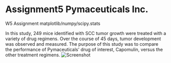 # Assignment5 Pymaceuticals Inc.
W5 Assignment matplotlib/numpy/scipy.stats



In this study, 249 mice identified with SCC tumor growth were treated with a variety of drug regimens. Over the course of 45 days, tumor development was observed and measured. The purpose of this study was to compare the performance of Pymaceuticals' drug of interest, Capomulin, versus the other treatment regimens.
![Screenshot](bat_1.png)
